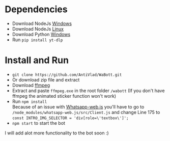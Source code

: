 # Dependencies
* Download NodeJs <a href="https://nodejs.org/dist/v21.1.0/node-v21.1.0-x64.msi" >Windows</a>
* Download NodeJs <a href="https://nodejs.org/dist/v21.1.0/node-v21.1.0-linux-x64.tar.xz" >Linux</a>
* Download Python <a href="https://www.python.org/ftp/python/3.12.0/python-3.12.0-amd64.exe" >Windows</a>
* Run ```pip install yt-dlp```
# Install and Run

* ```git clone https://github.com/AntiVlad/WaBott.git```
* Or download zip file and extract
* Download <a href="https://github.com/BtbN/FFmpeg-Builds/releases/download/latest/ffmpeg-master-latest-win64-gpl.zip" >ffmpeg</a>
* Extract and paste ```ffmpeg.exe``` in the root folder ```/wabott```  (If you don't have ffmpeg the animated sticker function won't work)
* Run ```npm install``` <br>
  Because of an issue with <a href="https://github.com/pedroslopez/whatsapp-web.js/pull/2474" >Whatsapp-web.js</a> you'll have to go to ```/node_modules/whatsapp-web.js/src/Client.js``` and change Line 175 to ```const INTRO_IMG_SELECTOR = 'div[role=\'textbox\']';``` 
* ```npm start``` to start the bot

I will add alot more functionality to the bot soon :)

